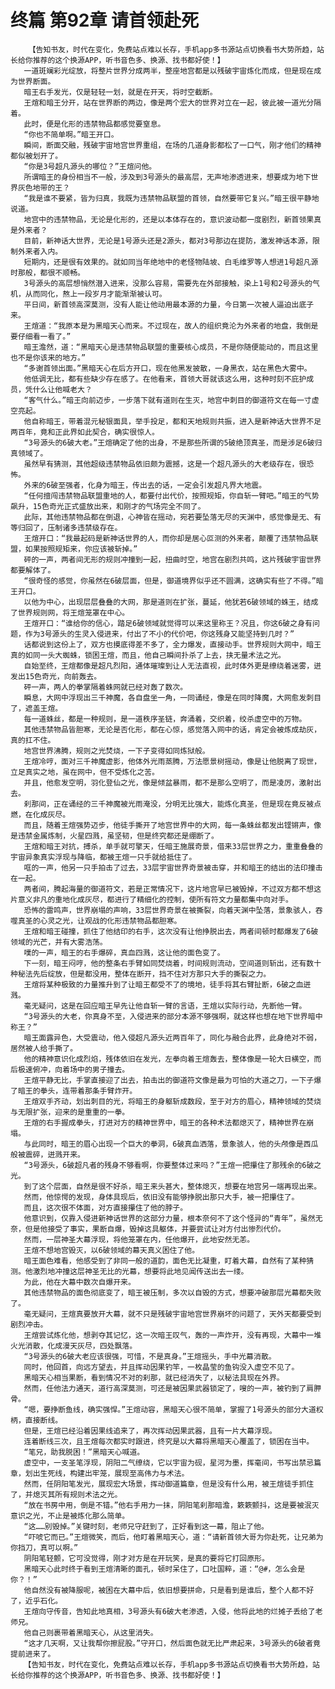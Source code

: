 # 终篇 第92章 请首领赴死
        【告知书友，时代在变化，免费站点难以长存，手机app多书源站点切换看书大势所趋，站长给你推荐的这个换源APP，听书音色多、换源、找书都好使！】
       一道斑斓彩光绽放，将整片世界分成两半，整座地宫都是以残破宇宙炼化而成，但是现在成为世界断面。
       暗王右手发光，仅是轻轻一划，就是在开天，将时空截断。
       王煊和暗王分开，站在世界断的两边，像是两个宏大的世界对立在一起，彼此被一道光分隔着。
       此时，便是化形的违禁物品都感觉要窒息。
       “你也不简单啊。”暗王开口。
       瞬间，断面交融，残破宇宙地宫世界重组，在场的几道身影都松了一口气，刚才他们的精神都似被划开了。
       “你是3号超凡源头的哪位？”王煊问他。
       所谓暗王的身份相当不一般，涉及到3号源头的最高层，无声地渗透进来，想要成为地下世界灰色地带的王？
       “我是谁不要紧，皆为归真，我既为违禁物品联盟的首领，自然要带它复兴。”暗王很平静地说道。
       地宫中的违禁物品，无论是化形的，还是以本体存在的，意识波动都一度剧烈，新首领果真是外来者？
       目前，新神话大世界，无论是1号源头还是2源头，都对3号那边在提防，激发神话本源，限制外来者入内。
       短期内，还是很有效果的。就如同当年绝地中的老怪物陆坡、白毛维罗等人想进1号超凡源时那般，都很不顺畅。
       3号源头的高层想悄然潜入进来，没那么容易，需要先在外部接触，染上1号和2号源头的气机，从而同化，熬上一段岁月才能渐渐被认可。
       平日间，新首领高深莫测，没有人能让他动用最本源的力量，今日第一次被人逼迫出底子来。
       王煊道：“我原本是为黑暗天心而来。不过现在，故人的组织竟沦为外来者的地盘，我倒是要仔细看一看了。”
       暗王澹然，道：“黑暗天心是违禁物品联盟的重要核心成员，不是你随便能动的，而且这里也不是你该来的地方。”
       “多谢首领出面。”黑暗天心在后方开口，现在他黑发披散，一身黑衣，站在黑色大雾中。
       他低调无比，都有些缺少存在感了。在他看来，首领大哥就该这么用，这种时刻不庇护成员，凭什么让他喊老大？
       “客气什么。”暗王向前迈步，一步落下就有道则在生灭，地宫中刺目的御道符文在每一寸虚空亮起。
       他自称暗王，带着混元秘银面具，举手投足，都和天地规则共振，进入是新神话大世界不足两百年，竟和正此界如此契合，确实很惊人。
       “3号源头的6破大老。”王煊确定了他的出身，不是那些所谓的5破绝顶真圣，而是涉足6破归真领域了。
       虽然早有猜测，其他超级违禁物品依旧颇为震撼，这是一个超凡源头的大老级存在，很恐怖。
       外来的6破至强者，化身为暗王，传出去的话，一定会引发超凡界大地震。
       “任何擅闯违禁物品联盟重地的人，都要付出代价，按照规矩，你自斩一臂吧。”暗王的气势飙升，15色奇光正式盛放出来，和刚才的气场完全不同了。
       此际，其他违禁物品都在倒退，心神皆在摇动，宛若要坠落无尽的天渊中，感觉像是无、有等归回了，压制诸多违禁级存在。
       王煊开口：“我最起码是新神话世界的人，而你却是居心叵测的外来者，颠覆了违禁物品联盟，如果按照规矩来，你应该被斩掉。”
       砰的一声，两者间无形的规则冲撞到一起，扭曲时空，地宫在剧烈共鸣，这片残破宇宙世界都要解体了。
       “很奇怪的感觉，你虽然在6破层面，但是，御道境界似乎还不圆满，这确实有些了不得。”暗王开口。
       以他为中心，出现层层叠叠的大网，那是道则在扩张，蔓延，他犹若6破领域的蛛王，结成了世界规则网，将王煊笼罩在中心。
       王煊开口：“谁给你的信心，踏足6破领域就觉得可以来这里称王？况且，你这6破之身有问题，作为3号源头的生灵入侵进来，付出了不小的代价吧，你这残身又能坚持到几时？”
       话都说到这份上了，双方也摸底得差不多了，全力爆发，直接动手。世界规则大网中，暗王真的如同一头大蜘蛛，锁困王煊，而且，他自己瞬间扑杀了上去，挟无量术法之光。
       自始至终，王煊都像是超凡烈阳，通体璀璨到让人无法直视，此时体外更是缭绕着迷雾，迸发出15色奇光，向前轰去。
       砰一声，两人的拳掌隔着蛛网就已经对轰了数次。
       瞬息，大网中浮现出三千神魔，各自盘坐一角，一同诵经，像是在同时降魔，大网愈发刺目了，遮盖王煊。
       每一道蛛丝，都是一种规则，是一道秩序圣链，奔涌着，交织着，绞杀虚空中的万物。
       其他违禁物品皆胆寒，无论是否化形，都在心惊，感觉落入网中的话，肯定会被炼成劫灰，真的扛不住。
       地宫世界沸腾，规则之光焚烧，一下子变得如同炼狱般。
       王煊冷哼，面对三千神魔虚影，他体外光雨蒸腾，万法愿景树摇动，像是让他脱离了现世，立足真实之地，虽在网中，但不受炼化之苦。
       并且，他愈发空明，羽化登仙之光，像是倾盆暴雨，都不是那么空明了，而是凌厉，激射出去。
       刹那间，正在诵经的三千神魔被光雨淹没，分明无比强大，能炼化真圣，但是现在竟反被点燃，在化成灰尽。
       而且，随着王煊强势迈步，他徒手撕开了地宫世界中的大网，每一条蛛丝都发出铿锵声，像是违禁金属炼制，火星四溅，虽坚韧，但是终究都还是绷断了。
       王煊和暗王对抗，搏杀，单手就可擎天，任暗王施展奇景，借来33层世界之力，重重叠叠的宇宙异象真实浮现与降临，都被王煊一只手就给抵住了。
       哐的一声，他另一只手拍击了过去，33层宇宙世界奇景被击穿，并和暗王的结出的法印撞击在一起。
       两者间，腾起海量的御道符文，若是正常情况下，这片地宫早已被毁掉，不过双方都不想这片意义非凡的重地化成灰尽，都进行了精细化的控制，使所有符文力量都集中向对手。
       恐怖的雷鸣声，世界崩塌的声响，33层世界奇景在被撕裂，向着天渊中坠落，景象骇人，吞噬真圣的心灵之光，让观战的化形违禁物品都胆寒。
       王煊和暗王碰撞，抓住了他结印的右手，这次没有让他挣脱出去，两者间顿时都爆发了6破领域的光芒，并有大雾浩荡。
       噗的一声，暗王的右手爆碎，真血四溅，这让他的面色变了。
       下一刻，暗王闷哼，他的整条右手臂如同焚烧着，时间规则流动，空间道则斩出，还有数十种秘法先后绽放，但是都没用，整体在断开，挡不住对方那只大手的撕裂之力。
       王煊将某种极致的力量推升到了让暗王都受不了的境地，徒手将其右臂扯断，6破之血迸溅。
       毫无疑问，这是在回应暗王早先让他自斩一臂的言语，王煊以实际行动，先断他一臂。
       “3号源头的大老，你真身不至，入侵进来的部分本源不够强啊，就这样也想在地下世界暗中称王？”
       暗王面露异色，大受震动，他入侵超凡源头近两百年了，同化与融合此界，此身绝对不弱，居然被人给手撕了。
       他的精神意识化成烈焰，残体依旧在发光，左拳向着王煊轰去，整体像是一轮大日横空，而后极速俯冲，向着场中的男子撞去。
       王煊平静无比，手掌直接迎了出去，拍击出的御道符文像是最为可怕的大道之刀，一下子爆了暗王的拳头，连带着那条手臂炸开。
       王煊双手齐动，划出刺目的光，将暗王的身躯斩成数段，至于对方的眉心，精神领域的焚烧与无限扩张，迎来的是重重的一拳。
       王煊的右手握成拳头，打进对方的精神世界中，暗王的各种术法都熄灭了，精神世界在崩塌。
       与此同时，暗王的眉心出现一个巨大的拳洞，6破真血洒落，景象骇人，他的头颅像是西瓜般被震碎，迸溅开来。
       “3号源头，6破超凡者的残身不够看啊，你要整体过来吗？”王煊一把攥住了那残余的6破之光。
       到了这个层面，自然是很不好杀，暗王来头甚大，整体熄灭，想要在地宫另一端再现出来。
       然而，他惊愕的发现，身体具现后，依旧没有能够挣脱出那只大手，被一把攥住了。
       而且，这次很不体面，对方直接攥住了他的脖子。
       他意识到，仅靠入侵进新神话世界的这部分力量，根本奈何不了这个怪异的“青年”，虽然无奈，但是他接受了事实，果断自爆，毁掉这具躯体，并要尝试让对方付出惨烈代价。
       然而，一层神圣大幕浮现，将他笼罩在内，任他爆开，此地安然无恙。
       王煊不想地宫毁灭，以6破领域的幕天真义困住了他。
       暗王面色难看，他感受到了非同一般的道韵，面色无比凝重，盯着大幕，自然有了某种猜测。他激烈地冲撞这层神圣无比的光幕，想要将此地见闻传送出去一缕。
       为此，他在大幕中数次自爆开来。
       其他违禁物品的面色彻底变了，暗王被压制，多次以自毁的方式，想要冲破那层光幕都失败了。
       毫无疑问，王煊真要放开大幕，就不只是残破宇宙地宫世界崩坏的问题了，天外天都要受到剧烈冲击。
       王煊尝试炼化他，想剥夺其记忆，这一次暗王叹气，轰的一声炸开，没有再现，大幕中一堆火光消散，化成漫天灰尽，四处飘落。
       “3号源头的6破大老应该很强，可惜，不是真身。”王煊摇头，手中光幕消散。
       同时，他回首，向远方望去，并且挥动因果钓竿，一枚晶莹的鱼钩没入虚空不见了。
       黑暗天心相当果断，看到情况不对的刹那，就已经消失了，以秘法具现在外界。
       然而，任他法力通天，道行高深莫测，可还是被因果武器锁定了，嗖的一声，被钓到了肩胛骨。
       “嗯，要挣断鱼线，确实强悍。”王煊动容，黑暗天心很不简单，掌握了1号源头的部分大道权柄，直接断线。
       但是，王煊已经沿着因果线追来了，再次挥动因果武器，且有一片大幕浮现。
       连着断线三次，且王煊每次都实时跟进，终究是以大幕将黑暗天心覆盖了，锁困在当中。
       “笔兄，助我脱困！”黑暗天心喊道。
       虚空中，一支圣笔浮现，阴阳二气缭绕，它以宇宙为砚，星河为墨，挥毫间，书写出禁忌篇章，划出生死线，构建出牢笼，展现至高伟力与术法。
       然而，任阴阳笔发光，展现宏大场景，挥动御道篇章，但是没有什么用，被王煊徒手抓住了，并熄灭其所有规则术法之光。
       “放在书房中用，倒是不错。”他右手用力一抹，阴阳笔刹那暗澹，簌簌颤抖，这是要被泯灭意识之光，不止是被炼化那么简单。
       “这……别毁掉。”关键时刻，老师兄守赶到了，正好看到这一幕，阻止了他。
       “吓唬它而已。”王煊微笑，而后，他盯着黑暗天心，道：“请新首领大哥为你赴死，让兄弟为你挡刀，真可以啊。”
       阴阳笔轻颤，它可没觉得，刚才对方是在开玩笑，是真的要将它打回原形。
       黑暗天心此时终于看到王煊清晰的面孔，顿时呆住了，口吐国粹，道：“@#，怎么会是你？！”
       他自然没有被降服呢，被困在大幕中后，依旧想要拼命，只是看到是谁后，整个人都不好了，近乎石化。
       王煊向守传音，告知此地真相，3号源头有6破大老渗透，入侵，他将此地的烂摊子丢给了老师兄。
       他自己则裹带着黑暗天心，从这里消失。
       “这才几天啊，又让我帮你擦屁股。”守开口，然后面色就无比严肃起来，3号源头的6破者竟提前进来了。
       【告知书友，时代在变化，免费站点难以长存，手机app多书源站点切换看书大势所趋，站长给你推荐的这个换源APP，听书音色多、换源、找书都好使！】